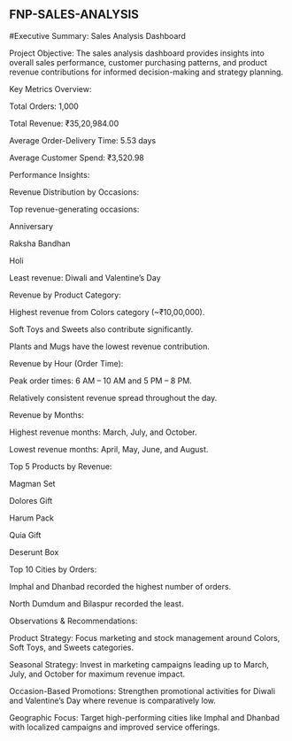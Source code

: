 ## FNP-SALES-ANALYSIS
#Executive Summary: Sales Analysis Dashboard

Project Objective:
The sales analysis dashboard provides insights into overall sales performance, customer purchasing patterns, and product revenue contributions for informed decision-making and strategy planning.

Key Metrics Overview:

Total Orders: 1,000

Total Revenue: ₹35,20,984.00

Average Order-Delivery Time: 5.53 days

Average Customer Spend: ₹3,520.98

Performance Insights:

Revenue Distribution by Occasions:

Top revenue-generating occasions:

Anniversary

Raksha Bandhan

Holi

Least revenue: Diwali and Valentine’s Day

Revenue by Product Category:

Highest revenue from Colors category (~₹10,00,000).

Soft Toys and Sweets also contribute significantly.

Plants and Mugs have the lowest revenue contribution.

Revenue by Hour (Order Time):

Peak order times: 6 AM – 10 AM and 5 PM – 8 PM.

Relatively consistent revenue spread throughout the day.

Revenue by Months:

Highest revenue months: March, July, and October.

Lowest revenue months: April, May, June, and August.

Top 5 Products by Revenue:

Magman Set

Dolores Gift

Harum Pack

Quia Gift

Deserunt Box

Top 10 Cities by Orders:

Imphal and Dhanbad recorded the highest number of orders.

North Dumdum and Bilaspur recorded the least.

Observations & Recommendations:

Product Strategy: Focus marketing and stock management around Colors, Soft Toys, and Sweets categories.

Seasonal Strategy: Invest in marketing campaigns leading up to March, July, and October for maximum revenue impact.

Occasion-Based Promotions: Strengthen promotional activities for Diwali and Valentine’s Day where revenue is comparatively low.

Geographic Focus: Target high-performing cities like Imphal and Dhanbad with localized campaigns and improved service offerings.
